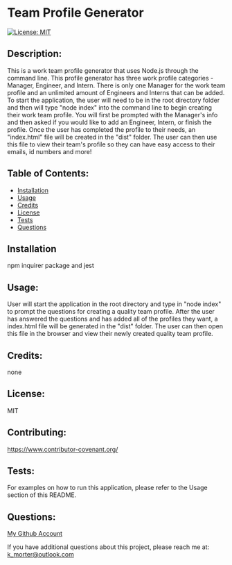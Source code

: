 # Team Profile Generator
  [![License: MIT](https://img.shields.io/badge/License-MIT-yellow.svg)](https://opensource.org/licenses/MIT)

  ## Description:
  This is a work team profile generator that uses Node.js through the command line. This profile generator has three work profile categories - Manager, Engineer, and Intern. There is only one Manager for the work team profile and an unlimited amount of Engineers and Interns that can be added. To start the application, the user will need to be in the root directory folder and then will type "node index" into the command line to begin creating their work team profile. You will first be prompted with the Manager's info and then asked if you would like to add an Engineer, Intern, or finish the profile. Once the user has completed the profile to their needs, an "index.html" file will be created in the "dist" folder. The user can then use this file to view their team's profile so they can have easy access to their emails, id numbers and more!

  ## Table of Contents:
  * [Installation](#installation)
  * [Usage](#usage)
  * [Credits](#credits)
  * [License](#license)
  * [Tests](#tests)
  * [Questions](#questions)

  ## Installation
  npm inquirer package and jest

  ## Usage:
  User will start the application in the root directory and type in "node index" to prompt the questions for creating a quality team profile. After the user has answered the questions and has added all of the profiles they want, a index.html file will be generated in the "dist" folder. The user can then open this file in the browser and view their newly created quality team profile.

  ## Credits:
  none

  ## License:
  MIT

  ## Contributing:
  https://www.contributor-covenant.org/

  ## Tests:
  For examples on how to run this application, please refer to the Usage section of this README.

  ## Questions:
  [My Github Account](https://github.com/kaileymorter)

  If you have additional questions about this project, please reach me at: k_morter@outlook.com
